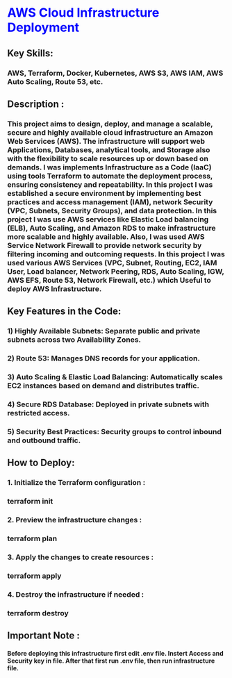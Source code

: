 <h1 style="color:blue;"><b>AWS Cloud Infrastructure Deployment</b></h1>
<h2>Key Skills:</h2>
<h3>  AWS, Terraform, Docker, Kubernetes, AWS S3, AWS IAM, AWS Auto Scaling, Route 53, etc.</h3>
<h2 style="color🟥;"><b>Description : </b></h2>
<h3>This project aims to design, deploy, and manage a scalable, secure and highly   available cloud infrastructure an Amazon Web Services (AWS). The infrastructure will support  web  Applications, Databases, analytical tools, and Storage also with the flexibility to scale resources up or down based on demands. I was implements Infrastructure as a Code (IaaC) using tools Terraform to automate the deployment process, ensuring consistency and repeatability. In this project I was established a secure environment by implementing best practices and access management (IAM), network Security (VPC, Subnets, Security Groups), and data protection. In this project I was use AWS services like Elastic Load balancing (ELB), Auto Scaling, and Amazon RDS to make infrastructure more scalable and highly available. Also, I was used AWS Service Network Firewall to provide network  security by filtering incoming and outcoming requests. In this project I was used various AWS Services (VPC, Subnet, Routing, EC2, IAM User, Load balancer, Network Peering, RDS, Auto Scaling, IGW, AWS EFS, Route 53, Network Firewall, etc.) which Useful to deploy AWS Infrastructure.</h3>
<h2><b>Key Features in the Code:</b></h2>
<h3>1) Highly Available Subnets: Separate public and private subnets across two Availability Zones.</h3>
<h3>2) Route 53: Manages DNS records for your application.</h3>
<h3>3) Auto Scaling & Elastic Load Balancing: Automatically scales EC2 instances based on demand and distributes traffic.</h3>
<h3>4) Secure RDS Database: Deployed in private subnets with restricted access.</h3>
<h3>5) Security Best Practices: Security groups to control inbound and outbound traffic.</h3>
<h2>How to Deploy:</h2>

<h3>1. Initialize the Terraform configuration :</h3>
<h3>terraform init</h3>
<h3>2. Preview the infrastructure changes :</h3>
<h3>terraform plan</h3>
<h3>3. Apply the changes to create resources :</h3>
<h3>terraform apply</h3>
<h3>4. Destroy the infrastructure if needed :</h3>
<h3>terraform destroy</h3>
<h2>Important Note :</h2>
<h4>Before deploying this infrastructure first edit .env file. Instert Access and Security key in file. After that first run .env file, then run infrastructure file.</h4>


